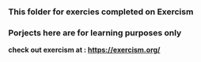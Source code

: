 ### This folder for exercies completed on Exercism
### Porjects here are for learning purposes only


__check out exercism at : https://exercism.org/__
